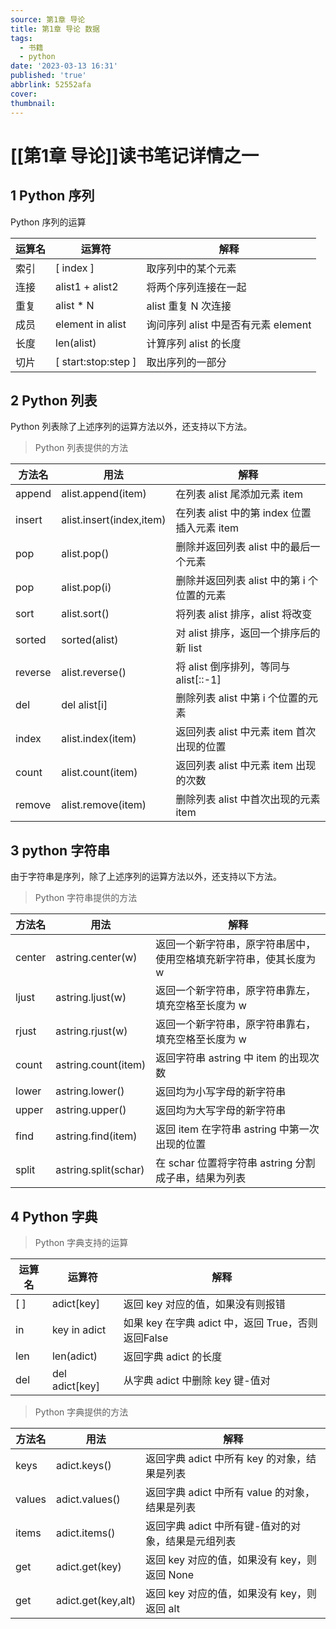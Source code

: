 ```yaml
---
source: 第1章 导论
title: 第1章 导论 数据
tags:
  - 书籍
  - python
date: '2023-03-13 16:31'
published: 'true'
abbrlink: 52552afa
cover:
thumbnail:
---
```


# [[第1章 导论]]读书笔记详情之一

## 1 Python 序列

Python 序列的运算

| 运算名 | 运算符 | 解释 |
| --- | --- | --- |
| 索引 | [ index ] | 取序列中的某个元素 |
| 连接 | alist1 + alist2 | 将两个序列连接在一起 |
| 重复 | alist * N | alist 重复 N 次连接 |
| 成员 | element in alist | 询问序列 alist 中是否有元素 element |
| 长度 | len(alist) | 计算序列 alist 的长度 |
| 切片 | [ start:stop:step ] | 取出序列的一部分 |

## 2 Python 列表

Python 列表除了上述序列的运算方法以外，还支持以下方法。

>Python 列表提供的方法

| 方法名 | 用法 | 解释 |
| --- | --- | --- |
| append | alist.append(item) | 在列表 alist 尾添加元素 item |
| insert | alist.insert(index,item) | 在列表 alist 中的第 index 位置插入元素 item |
| pop | alist.pop() | 删除并返回列表 alist 中的最后一个元素 |
| pop | alist.pop(i) | 删除并返回列表 alist 中的第 i 个位置的元素 |
| sort | alist.sort() | 将列表 alist 排序，alist 将改变 |
| sorted | sorted(alist) | 对 alist 排序，返回一个排序后的新 list |
| reverse | alist.reverse() | 将 alist 倒序排列，等同与 alist[::-1] |
| del | del alist[i] | 删除列表 alist 中第 i 个位置的元素 |
| index | alist.index(item) | 返回列表 alist 中元素 item 首次出现的位置 |
| count | alist.count(item) | 返回列表 alist 中元素 item 出现的次数 |
| remove | alist.remove(item) | 删除列表 alist 中首次出现的元素 item |

## 3 python 字符串

由于字符串是序列，除了上述序列的运算方法以外，还支持以下方法。

>Python 字符串提供的方法

| 方法名 | 用法 | 解释 |
| --- | --- | --- |
| center | astring.center(w) | 返回一个新字符串，原字符串居中，使用空格填充新字符串，使其长度为 w |
| ljust | astring.ljust(w) | 返回一个新字符串，原字符串靠左，填充空格至长度为 w |
| rjust | astring.rjust(w) | 返回一个新字符串，原字符串靠右，填充空格至长度为 w |
| count | astring.count(item) | 返回字符串 astring 中 item 的出现次数 |
| lower | astring.lower() | 返回均为小写字母的新字符串 |
| upper | astring.upper() | 返回均为大写字母的新字符串 |
| find | astring.find(item) | 返回 item 在字符串 astring 中第一次出现的位置 |
| split | astring.split(schar) | 在 schar 位置将字符串 astring 分割成子串，结果为列表 |

## 4 Python 字典

>Python 字典支持的运算

| 运算名 | 运算符 | 解释 |
| --- | --- | --- |
| [ ] | adict[key] | 返回 key 对应的值，如果没有则报错 |
| in | key in adict | 如果 key 在字典 adict 中，返回 True，否则返回False |
| len | len(adict) | 返回字典 adict 的长度 |
| del | del adict[key] | 从字典 adict 中删除 key 键-值对 |

>Python 字典提供的方法

| 方法名 | 用法 | 解释 |
| --- | --- | --- |
| keys | adict.keys() | 返回字典 adict 中所有 key 的对象，结果是列表 |
| values | adict.values() | 返回字典 adict 中所有 value 的对象，结果是列表 |
| items | adict.items() | 返回字典 adict 中所有键-值对的对象，结果是元组列表 |
| get | adict.get(key) | 返回 key 对应的值，如果没有 key，则返回 None |
| get | adict.get(key,alt) | 返回 key 对应的值，如果没有 key，则返回 alt |
